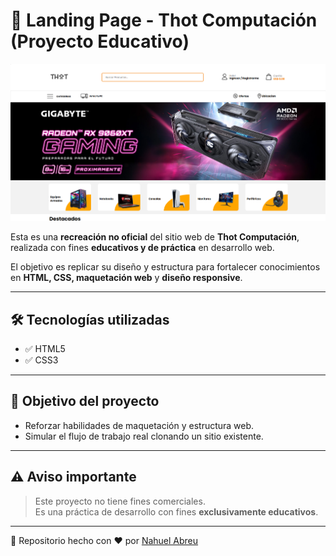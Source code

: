 # 🚀 Landing Page - Thot Computación (Proyecto Educativo)

![Banner Thot Computación](Previsualizacion.png)

Esta es una **recreación no oficial** del sitio web de **Thot Computación**, realizada con fines **educativos y de práctica** en desarrollo web.

El objetivo es replicar su diseño y estructura para fortalecer conocimientos en **HTML, CSS, maquetación web** y **diseño responsive**.

---

## 🛠 Tecnologías utilizadas

- ✅ HTML5  
- ✅ CSS3  

---

## 🎯 Objetivo del proyecto

- Reforzar habilidades de maquetación y estructura web.
- Simular el flujo de trabajo real clonando un sitio existente.

---

## ⚠️ Aviso importante

> Este proyecto no tiene fines comerciales.  
> Es una práctica de desarrollo con fines **exclusivamente educativos**.

---

📁 Repositorio hecho con ❤️ por [Nahuel Abreu](https://github.com/NahuelDevs)
